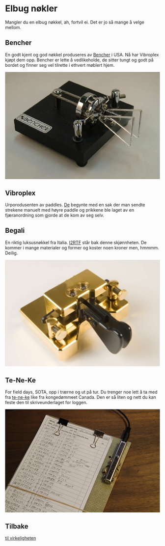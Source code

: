 # Elbug nøkler

Mangler du en elbug nøkkel, ah, fortvil ei. Det er jo så mange å velge mellom.

## Bencher
En godt kjent og god nøkkel produseres av <a href = "https://bencher.com/" target = "_blank">Bencher</a> i USA. Nå har Vibroplex kjøpt dem opp. Bencher er lette å vedlikeholde, de sitter tungt og godt på bordet og finner seg vel tilrette i ethvert møblert hjem.

<img src="https://raw.githubusercontent.com/LA9IHA/piBug/main/bullen/assets/bencher.jpg">

## Vibroplex
Urporodusenten av paddles. [De](https://vibroplex.com/contents/en-us/d1.html) begynte med en sak der man sendte strekene manuelt med høyre paddle og prikkene ble laget av en fjæranordning som gjorde at de kom av seg selv. 

## Begali
En riktig luksusnøkkel fra Italia. <a href = "http://i2rtf.com/" target = "_blank">I2RTF</a> står bak denne skjønnheten. De kommer i mange materialer og former og koster noen kroner men, hmmmm. Deilig.

<img src="https://raw.githubusercontent.com/LA9IHA/piBug/main/bullen/assets/begali.jpg">

## Te-Ne-Ke
For field days, SOTA, opp i trærne og ut på tur. Du trenger noe lett å ta med fra <a href = "https://w8cso.org/te-ne-ke/">te-ne-ke</a> like fra kongedømmeet Canada. Den er så liten og nett du kan feste den til skriveunderlaget for loggen.

<img src = "https://raw.githubusercontent.com/LA9IHA/piBug/main/bullen/assets/tnk.jpg">



## Tilbake
<a href = "https://github.com/LA9IHA/piBug/tree/main/bullen">til virkeligheten</a>

